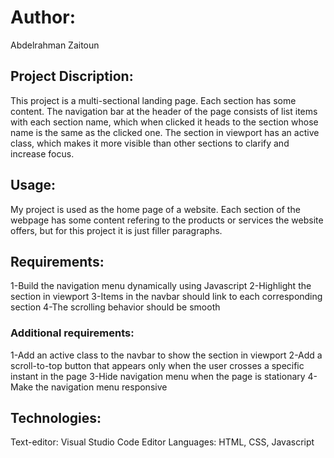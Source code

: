 # Author:
Abdelrahman Zaitoun

## Project Discription:

This project is a multi-sectional landing page. Each section has some content. The navigation bar at the header of the page consists of list items with each section name, which when clicked it heads to the section whose name is the same as the clicked one. The section in viewport has an active class, which makes it more visible than other sections to clarify and increase focus.

## Usage:

My project is used as the home page of a website. Each section of the webpage has some content refering to the products or services the website offers, but for this project it is just filler paragraphs.


## Requirements:

1-Build the navigation menu dynamically using Javascript
2-Highlight the section in viewport
3-Items in the navbar should link to each corresponding section
4-The scrolling behavior should be smooth

### Additional requirements:
1-Add an active class to the navbar to show the section in viewport
2-Add a scroll-to-top button that appears only when the user crosses a specific instant in the page
3-Hide navigation menu when the page is stationary
4-Make the navigation menu responsive 

## Technologies:
Text-editor: Visual Studio Code Editor
Languages: HTML, CSS, Javascript
